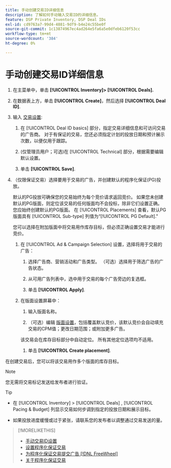 ```yaml
---
title: 手动创建交易ID详细信息
description: 了解如何手动输入交易ID的详细信息。
feature: DSP Private Inventory, DSP Deal IDs
exl-id: cd9763a7-99d4-4881-9df9-b4e24c55be0f
source-git-commit: 1c13874967ec4ad264e5fa6a5e0dfeb6120f53cc
workflow-type: tm+mt
source-wordcount: '384'
ht-degree: 0%

---
```


# 手动创建交易ID详细信息

1. 在主菜单中，单击 **[!UICONTROL Inventory]> [!UICONTROL Deals].**

1. 在数据表上方，单击 **[!UICONTROL Create]**，然后选择 **[!UICONTROL Deal ID]**.

1. 输入 [交易设置](deal-id-settings.md):

   1. 在 [!UICONTROL Deal ID basics] 部分，指定交易详细信息和可访问交易的广告商。 对于有保证的交易，您还必须指定计划的投放日期和预计展示次数，以便仅用于跟踪。

   1. (仅管理员用户；可选)在 [!UICONTROL Technical] 部分，根据需要编辑默认设置。

   1. 单击 **[!UICONTROL Save]**.

1. （仅限保证交易）选择要用于交易的广告，并创建默认的程序化保证(PG)投放。

   默认的PG投放可确保您的交易始终为每个竞价请求返回竞价。 如果您未创建默认的PG版面，则定位该交易的任何版面均不会投标，除非它们设置正确。 您应始终创建默认的PG版面。 在 [!UICONTROL Placements] 查看，默认PG版面具有 [!UICONTROL Sub-type] 列值为“[!UICONTROL PG Default].&quot;

   您可以选择在附加版面中将交易用作库存目标，但必须正确设置交易才能进行竞价。

   1. 在 [!UICONTROL Ad & Campaign Selection] 设置，选择将用于交易的广告：

      1. 选择广告商、营销活动和广告类型。 （可选）选择用于筛选广告的广告状态。

      1. 从可用广告列表中，选中用于交易的每个广告旁边的复选框。

      1. 单击 **[!UICONTROL Apply]**.
   1. 在版面设置屏幕中：

      1. 输入版面名称。

      1. （可选）编辑 [版面设置](/help/dsp/campaign-management/placements/placement-settings.md)，包括覆盖默认竞价，该默认竞价会自动填充交易的CPM值；更改日期范围；或附加更多广告。

      该交易会在库存目标部分中自动定位。 所有其他定位选项均不适用。

      1. 单击 **[!UICONTROL Create placement]**.



在创建交易后，您可以将该交易用作多个版面的库存目标。

>[!NOTE]
>
> 您无需将交易标记发送给发布者进行验证。

>[!TIP]
>
>* 在 [!UICONTROL Inventory] > [!UICONTROL Deals] , [!UICONTROL Pacing & Budget] 列显示交易如何步调到指定的投放日期和展示目标。
>
>* 如果投放进度缓慢或过于紧张，请联系您的发布者以调整通过交易发送的量。


>[!MORELIKETHIS]
>
>* [手动交易ID设置](deal-id-settings.md)
>* [设置程序化保证交易](programmatic-guaranteed-set-up.md)
>* [为程序化保证交易提交广告 [!DNL FreeWheel]](freewheel-submit.md)
>* [关于程序化保证交易](programmatic-guaranteed-about.md)

<!-- >* [Specify Placements and Ads for a Private Deal](deal-id-attach-placements.md)-->